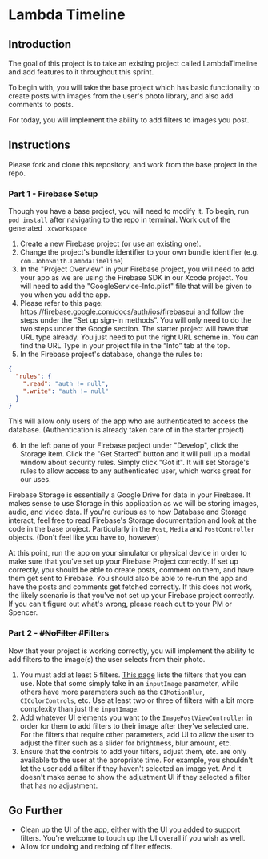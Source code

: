 # Lambda Timeline

## Introduction

The goal of this project is to take an existing project called LambdaTimeline and add features to it throughout this sprint. 

To begin with, you will take the base project which has basic functionality to create posts with images from the user's photo library, and also add comments to posts.

For today, you will implement the ability to add filters to images you post.

## Instructions

Please fork and clone this repository, and work from the base project in the repo.

### Part 1 - Firebase Setup

Though you have a base project, you will need to modify it. To begin, run `pod install` after navigating to the repo in terminal. Work out of the generated `.xcworkspace`

1. Create a new Firebase project (or use an existing one).
2. Change the project's bundle identifier to your own bundle identifier (e.g. `com.JohnSmith.LambdaTimeline`)
3. In the "Project Overview" in your Firebase project, you will need to add your app as we are using the Firebase SDK in our Xcode project. You will need to add the "GoogleService-Info.plist" file that will be given to you when you add the app.
4. Please refer to this page: https://firebase.google.com/docs/auth/ios/firebaseui and follow the steps under the “Set up sign-in methods”. You will only need to do the two steps under the Google section. The starter project will have that URL type already. You just need to put the right URL scheme in. You can find the URL Type in your project file in the “Info” tab at the top.
5. In the Firebase project's database, change the rules to:
``` JSON
{
  "rules": {
    ".read": "auth != null",
    ".write": "auth != null"
  }
}
```
This will allow only users of the app who are authenticated to access the database. (Authentication is already taken care of in the starter project)

6. In the left pane of your Firebase project under "Develop", click the Storage item. Click the "Get Started" button and it will pull up a modal window about security rules. Simply click "Got it". It will set Storage's rules to allow access to any authenticated user, which works great for our uses.

Firebase Storage is essentially a Google Drive for data in your Firebase. It makes sense to use Storage in this application as we will be storing images, audio, and video data. If you're curious as to how Database and Storage interact, feel free to read Firebase's Storage documentation and look at the code in the base project. Particularly in the `Post`, `Media` and `PostController` objects. (Don't feel like you have to, however)

At this point, run the app on your simulator or physical device in order to make sure that you've set up your Firebase Project correctly. If set up correctly, you should be able to create posts, comment on them, and have them get sent to Firebase. You should also be able to re-run the app and have the posts and comments get fetched correctly. If this does not work, the likely scenario is that you've not set up your Firebase project correctly. If you can't figure out what's wrong, please reach out to your PM or Spencer.

### Part 2 - ~~#NoFilter~~ #Filters

Now that your project is working correctly, you will implement the ability to add filters to the image(s) the user selects from their photo. 

1. You must add at least 5 filters. [This page](https://developer.apple.com/library/archive/documentation/GraphicsImaging/Reference/CoreImageFilterReference/#//apple_ref/doc/filter/ci/CIFalseColor) lists the filters that you can use. Note that some simply take in an `inputImage` parameter, while others have more parameters such as the `CIMotionBlur`, `CIColorControls`, etc. Use at least two or three of filters with a bit more complexity than just the `inputImage`.
2. Add whatever UI elements you want to the `ImagePostViewController` in order for them to add filters to their image after they've selected one. For the filters that require other parameters, add UI to allow the user to adjust the filter such as a slider for brightness, blur amount, etc.
3. Ensure that the controls to add your filters, adjust them, etc. are only available to the user at the apropriate time. For example, you shouldn't let the user add a filter if they haven't selected an image yet. And it doesn't make sense to show the adjustment UI if they selected a filter that has no adjustment.

## Go Further

- Clean up the UI of the app, either with the UI you added to support filters. You're welcome to touch up the UI overall if you wish as well.
- Allow for undoing and redoing of filter effects.
